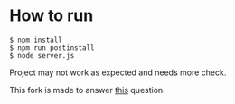 # How to run
```
$ npm install
$ npm run postinstall
$ node server.js
```
Project may not work as expected and needs more check.

This fork is made to answer [this](https://stackoverflow.com/users/7209617/eyup-can-arslan) question.
